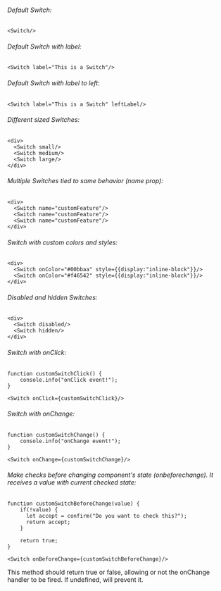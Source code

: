 ###### Default Switch:
    <Switch/>

###### Default Switch with label:

    <Switch label="This is a Switch"/>

###### Default Switch with label to left:

    <Switch label="This is a Switch" leftLabel/>

###### Different sized Switches:

    <div>
      <Switch small/>
      <Switch medium/>
      <Switch large/>
    </div>

###### Multiple Switches tied to same behavior (name prop):

    <div>
      <Switch name="customFeature"/>
      <Switch name="customFeature"/>
      <Switch name="customFeature"/>
    </div>

###### Switch with custom colors and styles:

    <div>
      <Switch onColor="#00bbaa" style={{display:"inline-block"}}/>
      <Switch onColor="#f46542" style={{display:"inline-block"}}/>
    </div>

###### Disabled and hidden Switches:

    <div>
      <Switch disabled/>
      <Switch hidden/>
    </div>

###### Switch with onClick:

    function customSwitchClick() {
        console.info("onClick event!");
    }

    <Switch onClick={customSwitchClick}/>

###### Switch with onChange:

    function customSwitchChange() {
        console.info("onChange event!");
    }

    <Switch onChange={customSwitchChange}/>

###### Make checks before changing component's state (onbeforechange). It receives a value with current checked state:

    function customSwitchBeforeChange(value) {
        if(!value) {
          let accept = confirm("Do you want to check this?");
          return accept;
        }

        return true;
    }

    <Switch onBeforeChange={customSwitchBeforeChange}/>

This method should return true or false, allowing or not the onChange handler to be fired. If undefined, will prevent it.


